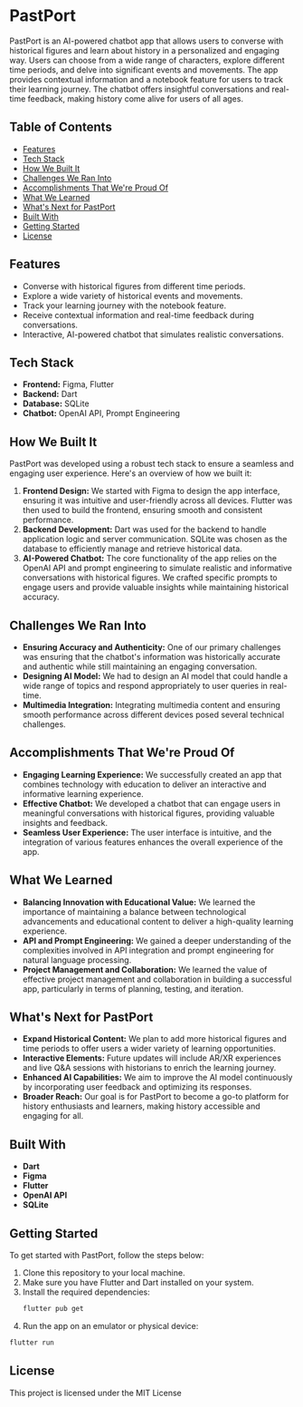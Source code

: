 # PastPort

PastPort is an AI-powered chatbot app that allows users to converse with historical figures and learn about history in a personalized and engaging way. Users can choose from a wide range of characters, explore different time periods, and delve into significant events and movements. The app provides contextual information and a notebook feature for users to track their learning journey. The chatbot offers insightful conversations and real-time feedback, making history come alive for users of all ages.

## Table of Contents
- [Features](#features)
- [Tech Stack](#tech-stack)
- [How We Built It](#how-we-built-it)
- [Challenges We Ran Into](#challenges-we-ran-into)
- [Accomplishments That We're Proud Of](#accomplishments-that-were-proud-of)
- [What We Learned](#what-we-learned)
- [What's Next for PastPort](#whats-next-for-pastport)
- [Built With](#built-with)
- [Getting Started](#getting-started)
- [License](#license)

## Features
- Converse with historical figures from different time periods.
- Explore a wide variety of historical events and movements.
- Track your learning journey with the notebook feature.
- Receive contextual information and real-time feedback during conversations.
- Interactive, AI-powered chatbot that simulates realistic conversations.

## Tech Stack
- **Frontend:** Figma, Flutter
- **Backend:** Dart
- **Database:** SQLite
- **Chatbot:** OpenAI API, Prompt Engineering

## How We Built It
PastPort was developed using a robust tech stack to ensure a seamless and engaging user experience. Here's an overview of how we built it:

1. **Frontend Design:** We started with Figma to design the app interface, ensuring it was intuitive and user-friendly across all devices. Flutter was then used to build the frontend, ensuring smooth and consistent performance.
2. **Backend Development:** Dart was used for the backend to handle application logic and server communication. SQLite was chosen as the database to efficiently manage and retrieve historical data.
3. **AI-Powered Chatbot:** The core functionality of the app relies on the OpenAI API and prompt engineering to simulate realistic and informative conversations with historical figures. We crafted specific prompts to engage users and provide valuable insights while maintaining historical accuracy.

## Challenges We Ran Into
- **Ensuring Accuracy and Authenticity:** One of our primary challenges was ensuring that the chatbot's information was historically accurate and authentic while still maintaining an engaging conversation.
- **Designing AI Model:** We had to design an AI model that could handle a wide range of topics and respond appropriately to user queries in real-time.
- **Multimedia Integration:** Integrating multimedia content and ensuring smooth performance across different devices posed several technical challenges.

## Accomplishments That We're Proud Of
- **Engaging Learning Experience:** We successfully created an app that combines technology with education to deliver an interactive and informative learning experience.
- **Effective Chatbot:** We developed a chatbot that can engage users in meaningful conversations with historical figures, providing valuable insights and feedback.
- **Seamless User Experience:** The user interface is intuitive, and the integration of various features enhances the overall experience of the app.

## What We Learned
- **Balancing Innovation with Educational Value:** We learned the importance of maintaining a balance between technological advancements and educational content to deliver a high-quality learning experience.
- **API and Prompt Engineering:** We gained a deeper understanding of the complexities involved in API integration and prompt engineering for natural language processing.
- **Project Management and Collaboration:** We learned the value of effective project management and collaboration in building a successful app, particularly in terms of planning, testing, and iteration.

## What's Next for PastPort
- **Expand Historical Content:** We plan to add more historical figures and time periods to offer users a wider variety of learning opportunities.
- **Interactive Elements:** Future updates will include AR/XR experiences and live Q&A sessions with historians to enrich the learning journey.
- **Enhanced AI Capabilities:** We aim to improve the AI model continuously by incorporating user feedback and optimizing its responses.
- **Broader Reach:** Our goal is for PastPort to become a go-to platform for history enthusiasts and learners, making history accessible and engaging for all.

## Built With
- **Dart**
- **Figma**
- **Flutter**
- **OpenAI API**
- **SQLite**

## Getting Started

To get started with PastPort, follow the steps below:

1. Clone this repository to your local machine.
2. Make sure you have Flutter and Dart installed on your system.
3. Install the required dependencies:
   ```bash
   flutter pub get
   ```
4. Run the app on an emulator or physical device:
  ```bash
  flutter run
  ```
## License
This project is licensed under the MIT License
